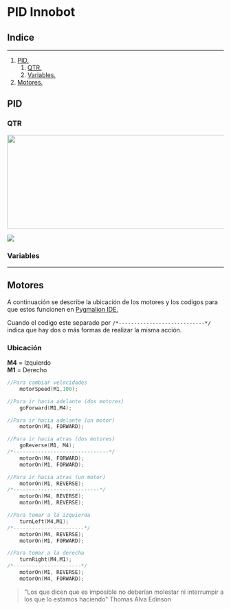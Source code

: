 # PID Innobot

## Indice
---
1. [PID.](#pid)
    1. [QTR.](#qtr)
    2. [Variables.](#variables)
2. [Motores.](#motores)

## PID
### QTR
<img src="https://i.postimg.cc/s2yjDdMg/qtr8.png" width="1148" height="218">

![](https://i.postimg.cc/s2yjDdMg/qtr8.png)
### Variables

---
## Motores
A continuación se describe la ubicación de los motores y los codigos para que estos funcionen en [Pygmalion IDE.](https://pygmalion.tech/software/)

Cuando el codigo este separado por `/*----------------------------*/` indica que hay dos o más formas de realizar la misma acción.

### Ubicación

**M4** = Izquierdo <br>
**M1** = Derecho

```c++
//Para cambiar velocidades
    motorSpeed(M1,100);
```
```c++
//Para ir hacia adelante (dos motores)
    goForward(M1,M4);
```
```c++
//Para ir hacia adelante (un motor)
    motorOn(M1, FORWARD);
```
```c++
//Para ir hacia atras (dos motores)
    goReverse(M1, M4);
/*-------------------------------*/
    motorOn(M4, FORWARD);
    motorOn(M1, FORWARD);
```
```c++
//Para ir hacia atras (un motor)
    motorOn(M1, REVERSE);
/*----------------------------*/
    motorOn(M4, REVERSE);
    motorOn(M1, REVERSE);
```
```c++
//Para tomar a la izquierda
    turnLeft(M4,M1);
/*-----------------------*/
    motorOn(M4, REVERSE);
    motorOn(M1, FORWARD);
```
```c++
//Para tomar a la derecha
    turnRight(M4,M1);
/*----------------------*/
    motorOn(M1, REVERSE);
    motorOn(M4, FORWARD);
```

> "Los que dicen que es imposible no deberían molestar ni interrumpir a los que lo estamos haciendo"
> Thomas Alva Edinson